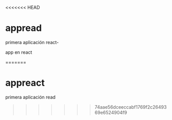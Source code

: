 <<<<<<< HEAD
# appread
primera aplicación react-

app en react

=======
# appreact
primera aplicación read
>>>>>>> 74aae56dceeccabf1769f2c2649369e6524904f9

